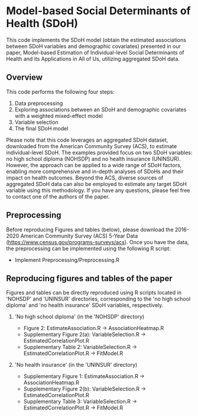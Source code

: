 # Model-based Social Determinants of Health (SDoH)

This code implements the SDoH model (obtain the estimated associations between SDoH variables and demographic covariates) presented in our paper, Model-based Estimation of Individual-level Social Determinants of Health and its Applications in All of Us, utilizing aggregated SDoH data.


## Overview

This code performs the following four steps:

1. Data preprocessing
2. Exploring associations between an SDoH and demographic covariates with a weighted mixed-effect model
3. Variable selection
4. The final SDoH model

Please note that this code leverages an aggregated SDoH dataset, downloaded from the American Community Survey (ACS), to estimate individual-level SDoH. The examples provided focus on two SDoH variables: no high school diploma (NOHSDP) and no health insurance (UNINSUR). However, the approach can be applied to a wide range of SDoH factors, enabling more comprehensive and in-depth analyses of SDoHs and their impact on health outcomes. Beyond the ACS, diverse sources of aggregated SDoH data can also be employed to estimate any target SDoH variable using this methodology. If you have any questions, please feel free to contact one of the authors of the paper.


## Preprocessing

Before reproducing Figures and tables (below), please download the 2016-2020 American Community Survey (ACS) 5-Year Data (https://www.census.gov/programs-surveys/acs). Once you have the data, the preprocessing can be implemented using the following R script:

  - Implement Preprocessing/Preprocessing.R


## Reproducing figures and tables of the paper

Figures and tables can be directly reproduced using R scripts located in 'NOHSDP' and 'UNINSUR' directories, corresponding to the 'no high school diploma' and 'no health insurance' SDoH variables, respectively.

1. 'No high school diploma' (in the 'NOHSDP' directory)
   - Figure 2: EstimateAssociation.R &rarr; AssociationHeatmap.R
   - Supplementary Figure 2(a): VariableSelection.R &rarr; EstimatedCorrelationPlot.R
   - Supplementary Table 2: VariableSelection.R &rarr; EstimatedCorrelationPlot.R &rarr; FitModel.R

2. 'No health insurance' (in the 'UNINSUR' directory)
   - Supplementary Figure 1: EstimateAssociation.R &rarr; AssociationHeatmap.R
   - Supplementary Figure 2(b): VariableSelection.R &rarr; EstimatedCorrelationPlot.R
   - Supplementary Table 3: VariableSelection.R &rarr; EstimatedCorrelationPlot.R &rarr; FitModel.R
